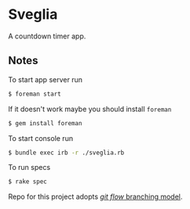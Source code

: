 # Sveglia

A countdown timer app.

## Notes

To start app server run

```bash
$ foreman start
```

If it doesn't work maybe you should install `foreman`

```bash
$ gem install foreman
```

To start console run

```bash
$ bundle exec irb -r ./sveglia.rb
```

To run specs

```bash
$ rake spec
```


Repo for this project adopts [*git flow* branching model](http://nvie.com/posts/a-successful-git-branching-model/).